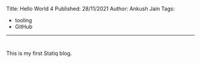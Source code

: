 Title: Hello World 4
Published: 28/11/2021
Author: Ankush Jain
Tags:
  - tooling
  - GitHub
---
# <?#= Title /?>

This is my first Statiq blog.
